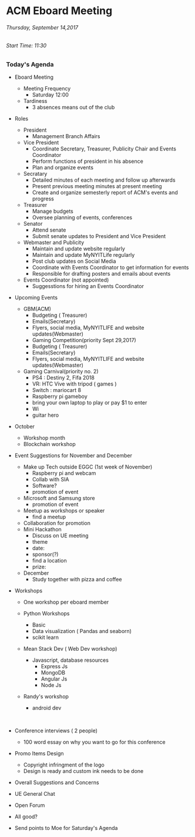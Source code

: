 # ACM Eboard Meeting 

###### 																     Thursday, September 14,2017

###### 										       								        Start Time: 11:30

### Today's Agenda		     					

* Eboard Meeting 

  * Meeting Frequency
    * Saturday 12:00
  * Tardiness
    * 3 absences means out of the club

* Roles 

  * President
    * Management Branch Affairs
  * Vice President
    * Coordinate Secretary, Treasurer, Publicity Chair and Events Coordinator
    * Perform functions of president in his absence
    * Plan and organize events
  * Secratary
    * Detailed minutes of each meeting and follow up afterwards
    * Present previous meeting minutes at present meeting
    * Create and organize semesterly report of ACM's events and progress
  * Treasurer
    * Manage budgets
    * Oversee planning of events, conferences
  * Senator
    * Attend senate
    * Submit senate updates to President and Vice President 
  * Webmaster and Publicity
    * Maintain and update website regularly
    * Maintain and update MyNYITLife regularly
    * Post club updates on Social Media
    * Coordinate with Events Coordinator to get information for events
    * Responsible for drafting posters and emails about events
  * Events Coordinator (not appointed)
    * Suggesstions for hiring an Events Coordinator

* Upcoming Events

  * GBM(ACM)
    * Budgeting ( Treasurer)
    * Emails(Secretary)
    * Flyers, social media, MyNYITLIFE and website updates(Webmaster)
    * Gaming Competition(priority Sept 29,2017)
    * Budgeting ( Treasurer)
    * Emails(Secretary)
    * Flyers, social media, MyNYITLIFE and website updates(Webmaster)
  * Gaming Carnival(priority no. 2)
    - PS4 : Destiny 2, Fifa 2018 
    - VR: HTC Vive with tripod ( games ) 
    - Switch : mariocart 8
    - Raspberry pi gameboy 
    - bring your own laptop to play or pay $1 to enter
    - Wi 
    - guitar hero 

* October 

  * Workshop month
  * Blockchain workshop 

* Event Suggestions for November and December

  * Make up Tech outside EGGC (1st week of November)
    * Raspberry pi and webcam 
    * Collab with SIA
    * Software? 
    * promotion of event
  * Microsoft and Samsung store 
    * promotion of event
  * Meetup as workshops or speaker
    * find a meetup
  * Collaboration for promotion
  * Mini Hackathon
    * Discuss on UE meeting
    * theme
    * date: 
    * sponsor(?)
    * find a location
    * prize: 
  * December 
    * Study together with pizza and coffee 

* Workshops

  * One workshop per eboard member

  * Python Workshops

    * Basic 
    * Data visualization ( Pandas and seaborn)
    * scikit learn 

  * Mean Stack Dev ( Web Dev workshop)

    * Javascript, database resources
      * Express Js
      * MongoDB
      * Angular Js
      * Node Js 

  * Randy's workshop

    * android dev

      ​

* Conference interviews ( 2 people)

  * 100 word essay on why you want to go for this conference 

* Promo Items Design

  * Copyright infringment of the logo
  *  Design is ready and custom ink needs to be done

* Overall Suggestions and Concerns

* UE General Chat

* Open Forum

* All good?

* Send points to Moe for Saturday's Agenda

  ​